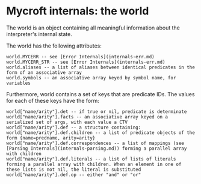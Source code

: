 # Mycroft internals: the world

The world is an object containing all meaningful information about the interpreter's internal state.

The world has the following attributes:

	world.MYCERR -- see [Error Internals](internals-err.md)
	world.MYCERR_STR -- see [Error Internals](internals-err.md)
	world.aliases -- a list of aliases between identical predicates in the form of an associative array
	world.symbols -- an associative array keyed by symbol name, for variables

Furthermore, world contains a set of keys that are predicate IDs. The values for each of these keys have the form:

	world["name/arity"].det -- if true or nil, predicate is determinate
	world["name/arity"].facts -- an associative array keyed on a serialized set of args, with each value a CTV
	world["name/arity"].def -- a structure containing:
	world["name/arity"].def.children -- a list of predicate objects of the form {name=predname, arity=arity}
	world["name/arity"].def.correspondences -- a list of mappings (see [Parsing Internals](internals-parsing.md)) forming a parallel array with children
	world["name/arity"].def.literals -- a list of lists of literals forming a parallel array with children. When an element in one of these lists is not nil, the literal is substituted
	world["name/arity"].def.op -- either "and" or "or"
	
	 

